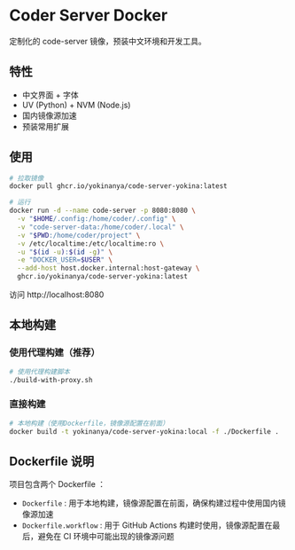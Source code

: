 # Coder Server Docker

定制化的 code-server 镜像，预装中文环境和开发工具。

## 特性

- 中文界面 + 字体
- UV (Python) + NVM (Node.js)
- 国内镜像源加速
- 预装常用扩展

## 使用

```bash
# 拉取镜像
docker pull ghcr.io/yokinanya/code-server-yokina:latest

# 运行
docker run -d --name code-server -p 8080:8080 \
  -v "$HOME/.config:/home/coder/.config" \
  -v "code-server-data:/home/coder/.local" \
  -v "$PWD:/home/coder/project" \
  -v /etc/localtime:/etc/localtime:ro \
  -u "$(id -u):$(id -g)" \
  -e "DOCKER_USER=$USER" \
  --add-host host.docker.internal:host-gateway \
  ghcr.io/yokinanya/code-server-yokina:latest
```

访问 http://localhost:8080

## 本地构建

### 使用代理构建（推荐）
```bash
# 使用代理构建脚本
./build-with-proxy.sh
```

### 直接构建
```bash
# 本地构建（使用Dockerfile，镜像源配置在前面）
docker build -t yokinanya/code-server-yokina:local -f ./Dockerfile .
```

## Dockerfile 说明

项目包含两个 Dockerfile ：

- `Dockerfile` : 用于本地构建，镜像源配置在前面，确保构建过程中使用国内镜像源加速
- `Dockerfile.workflow` : 用于 GitHub Actions 构建时使用，镜像源配置在最后，避免在 CI 环境中可能出现的镜像源问题
